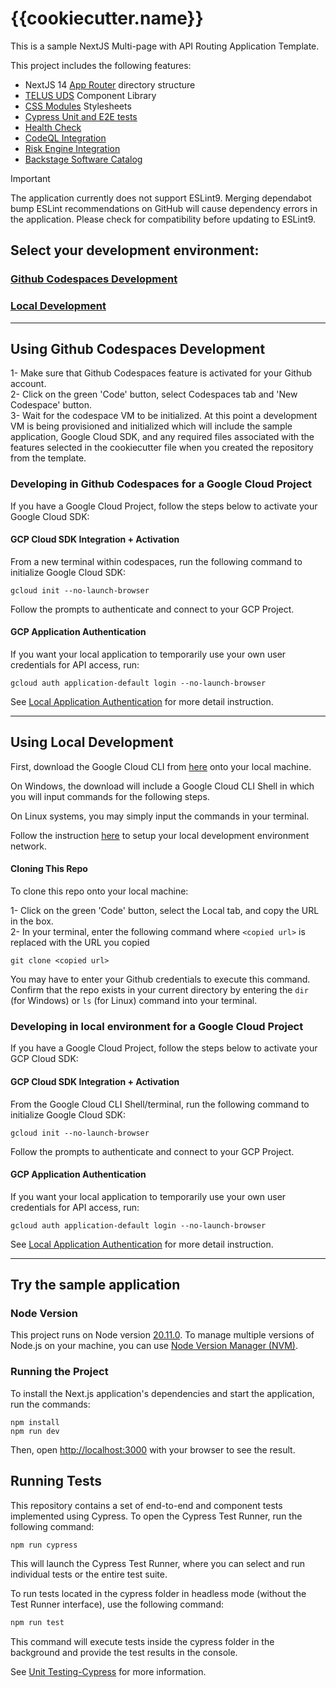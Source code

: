 # {{cookiecutter.name}}

This is a sample NextJS Multi-page with API Routing Application Template.

This project includes the following features:

- NextJS 14 [App Router](https://nextjs.org/docs/app/building-your-application) directory structure
- [TELUS UDS](https://www.telus.com/universal-design-system/components/allium) Component Library
- [CSS Modules](https://github.com/css-modules/css-modules) Stylesheets
- [Cypress Unit and E2E tests](docs/cypress-testing.md)
- [Health Check](docs/healthcheck.md)
- [CodeQL Integration](docs/codeql.md)
- [Risk Engine Integration](docs/risk-engine-nextjs.md)
- [Backstage Software Catalog](docs/backstage-catalog.md)

> [!IMPORTANT]
> The application currently does not support ESLint9. Merging dependabot bump ESLint recommendations on GitHub will cause dependency errors in the application. Please check for compatibility before updating to ESLint9.

## Select your development environment:

### [Github Codespaces Development](#using-github-codespaces-development)
### [Local Development](#using-local-development)

___
## **Using Github Codespaces Development**

1- Make sure that Github Codespaces feature is activated for your Github account.  
2- Click on the green 'Code' button, select Codespaces tab and 'New Codespace' button.  
3- Wait for the codespace VM to be initialized. At this point a development VM is being provisioned and initialized which will include the sample application, Google Cloud SDK, and any required files associated with the features selected in the cookiecutter file when you created the repository from the template.

### Developing in Github Codespaces for a Google Cloud Project
If you have a Google Cloud Project, follow the steps below to activate your Google Cloud SDK:

#### **GCP Cloud SDK Integration + Activation**
From a new terminal within codespaces, run the following command to initialize Google Cloud SDK:

    gcloud init --no-launch-browser

Follow the prompts to authenticate and connect to your GCP Project.

#### **GCP Application Authentication**
If you want your local application to temporarily use your own user credentials for API access, run:

    gcloud auth application-default login --no-launch-browser

See [Local Application Authentication](https://cloud.google.com/sdk/gcloud/reference/auth/application-default/login) for more detail instruction.

___

## **Using Local Development**
First, download the Google Cloud CLI from [here](https://cloud.google.com/sdk/docs/install) onto your local machine.

On Windows, the download will include a Google Cloud CLI Shell in which you will input commands for the following steps.

On Linux systems, you may simply input the commands in your terminal.

Follow the instruction [here](https://simplify.telus.com/docs/developer-docs/docs/guides/setting-up-your-local-development-environment-2Lo7y4qy7DezIYk1ltfykF.md) to setup your local development environment network.

#### **Cloning This Repo**
To clone this repo onto your local machine:

1- Click on the green 'Code' button, select the Local tab, and copy the URL in the box.   
2- In your terminal, enter the following command where `<copied url>` is replaced with the URL you copied

    git clone <copied url>

You may have to enter your Github credentials to execute this command. Confirm that the repo exists in your current
directory by entering the `dir` (for Windows) or `ls` (for Linux) command into your terminal.


### Developing in local environment for a Google Cloud Project
If you have a Google Cloud Project, follow the steps below to activate your GCP Cloud SDK:

#### **GCP Cloud SDK Integration + Activation**
From the Google Cloud CLI Shell/terminal, run the following command to initialize Google Cloud SDK:

    gcloud init --no-launch-browser

Follow the prompts to authenticate and connect to your GCP Project.

#### **GCP Application Authentication**
If you want your local application to temporarily use your own user credentials for API access, run:

    gcloud auth application-default login --no-launch-browser

See [Local Application Authentication](https://cloud.google.com/sdk/gcloud/reference/auth/application-default/login) for more detail instruction.
___

## **Try the sample application**

### Node Version

This project runs on Node version [20.11.0](https://nodejs.org/en). To manage multiple versions of Node.js on your machine, you can use [Node Version Manager (NVM)](https://github.com/nvm-sh/nvm).

### Running the Project

To install the Next.js application's dependencies and start the application, run the commands:

```
npm install
npm run dev
```

Then, open [http://localhost:3000](http://localhost:3000) with your browser to see the result.

## Running Tests
This repository contains a set of end-to-end and component tests implemented using Cypress. To open the Cypress Test Runner, run the following command:

```bash
npm run cypress
```
This will launch the Cypress Test Runner, where you can select and run individual tests or the entire test suite.

To run tests located in the cypress folder in headless mode (without the Test Runner interface), use the following command:

```bash
npm run test
```
This command will execute tests inside the cypress folder in the background and provide the test results in the console.

See [Unit Testing-Cypress](docs/cypress-testing.md) for more information.